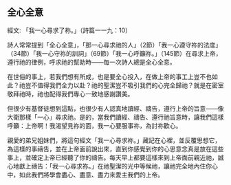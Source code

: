 ## 全心全意 ##

經文: 「我一心尋求了祢。」（詩篇一一九：10）



詩人常常提到「全心全意」，「那一心尋求祂的人」（2節）「我一心遵守祢的法度」（34節）「我一心守祢的訓詞」（69節）「我一心呼籲祢。」（145節）在尋求上帝，遵行祂的律例，呼求祂的幫助時——每一次詩人總是全心全意。

在世俗的事上，若我們想有所成，也是要全心投入，在做上帝的事工上豈不也如此？祂豈不值得我們全力以赴？祂的聖潔豈不吸引我們的心完全歸祂？就是在密室敬拜祂時，祂也配得我們專心一致地感謝讚美。

但很少有基督徒想到這點，也很少有人認真地讀經、禱告，遵行上帝的旨意——像大衛那樣「一心」尋求祂。是的，當我們讀經、禱告、遵行祂旨意時，讓我們這樣呼籲：上帝啊！我渴望見祢的面，我一心要服事祢，為討祢歡心。

親愛的弟兄姐妹們，將這句經文「我一心尋求祢。」藏記在心裡，並反覆思想它，為這樣的事禱告，並在上帝面前說出來，直到你感覺到你的心思意念真是放在這些事上，並確定上帝已經聽了你的禱告。每天早上都要這樣來到上帝面前親近祂，誠心地獻上禱告：「我一心尋求祢。」在祂聖潔的光中等候祂，讓祂完全地內住你心中，如此我們將學會盡心、盡意、盡力來愛主我們的上帝。